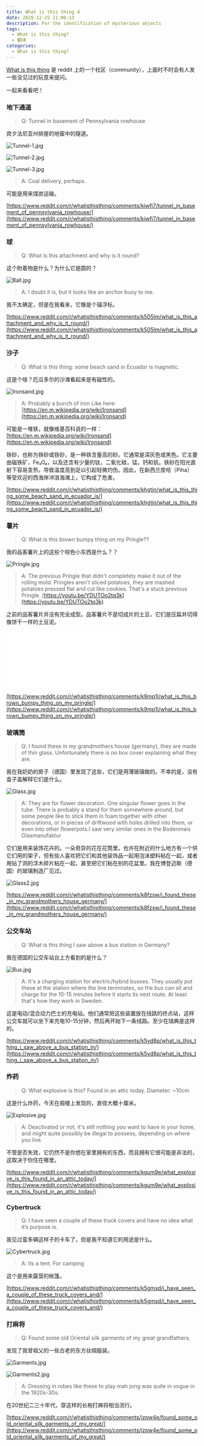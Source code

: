 ```yaml
---
title: What is this thing 4
date: 2020-12-25 11:06:13
description: For the identification of mysterious objects
tags:
  - What is this thing?
  - 翻译
categories:
  - What is this thing?
---
```


[What is this thing](https://www.reddit.com/r/whatisthisthing/) 是 reddit 上的一个社区（community），上面时不时会有人发一些没见过的玩意来提问。

一起来看看吧！

<!-- more -->

### 地下通道

> Q: Tunnel in basement of Pennsylvania rowhouse

宾夕法尼亚州排屋的地窖中的隧道。

![Tunnel-1.jpg](https://cdn.jsdelivr.net/gh/AemonCao/AemonCao.github.io@master/source/_posts/whatisthisthing-4/Tunnel-1.jpg)

![Tunnel-2.jpg](https://cdn.jsdelivr.net/gh/AemonCao/AemonCao.github.io@master/source/_posts/whatisthisthing-4/Tunnel-2.jpg)

![Tunnel-3.jpg](https://cdn.jsdelivr.net/gh/AemonCao/AemonCao.github.io@master/source/_posts/whatisthisthing-4/Tunnel-3.jpg)

<!-- {% asset_img Tunnel-1 Tunnel-1.jpg %} -->

<!-- {% asset_img Tunnel-2 Tunnel-2.jpg %} -->

<!-- {% asset_img Tunnel-3 Tunnel-3.jpg %} -->

> A: Coal delivery, perhaps.

可能是用来煤炭运输。

[https://www.reddit.com/r/whatisthisthing/comments/kiwfj7/tunnel_in_basement_of_pennsylvania_rowhouse/](https://www.reddit.com/r/whatisthisthing/comments/kiwfj7/tunnel_in_basement_of_pennsylvania_rowhouse/)

### 球

> Q: What is this attachment and why is it round?

这个附着物是什么？为什么它是圆的？

![Ball.jpg](https://cdn.jsdelivr.net/gh/AemonCao/AemonCao.github.io@master/source/_posts/whatisthisthing-4/Ball.jpg)

<!-- {% asset_img Ball Ball.jpg %} -->

> A: I doubt it is, but it looks like an anchor buoy to me.

我不太确定，但是在我看来，它像是个锚浮标。

[https://www.reddit.com/r/whatisthisthing/comments/k505lm/what_is_this_attachment_and_why_is_it_round/](https://www.reddit.com/r/whatisthisthing/comments/k505lm/what_is_this_attachment_and_why_is_it_round/)

### 沙子

> Q: What is this thing: some beach sand in Ecuador is magnetic.

这是个啥？厄瓜多尔的沙滩看起来是有磁性的。

![Ironsand.jpg](https://cdn.jsdelivr.net/gh/AemonCao/AemonCao.github.io@master/source/_posts/whatisthisthing-4/Ironsand.jpg)

<!-- {% asset_img Ironsand Ironsand.jpg %} -->

> A: Probably a bunch of iron Like here: [https://en.m.wikipedia.org/wiki/Ironsand](https://en.m.wikipedia.org/wiki/Ironsand)

可能是一堆铁，就像维基百科说的一样：[https://en.m.wikipedia.org/wiki/Ironsand](https://en.m.wikipedia.org/wiki/Ironsand)

铁砂，也称为铁砂或铁砂，是一种铁含量高的砂。它通常是深灰色或黑色。它主要由磁铁矿，Fe₃O₄，以及还含有少量的钛，二氧化硅，锰，钙和钒。铁砂在阳光直射下容易变热，导致温度高到足以引起轻微灼伤。因此，在新西兰皮哈（Piha）等受欢迎的西海岸冲浪海滩上，它构成了危害。

[https://www.reddit.com/r/whatisthisthing/comments/khgtin/what_is_this_thing_some_beach_sand_in_ecuador_is/](https://www.reddit.com/r/whatisthisthing/comments/khgtin/what_is_this_thing_some_beach_sand_in_ecuador_is/)

### 薯片

> Q: What is this brown bumpy thing on my Pringle??

我的品客薯片上的这些个棕色小东西是什么？？

![Pringle.jpg](https://cdn.jsdelivr.net/gh/AemonCao/AemonCao.github.io@master/source/_posts/whatisthisthing-4/Pringle.jpg)

<!-- {% asset_img Pringle Pringle.jpg %} -->

> A: The previous Pringle that didn't completely make it out of the rolling mold. Pringles aren't sliced potatoes, they are mashed potatoes pressed flat and cut like cookies. That's a stuck previous Pringle. [https://youtu.be/YDUTOo2tq3k](https://youtu.be/YDUTOo2tq3k)

之前的品客薯片并没有完全成型。品客薯片不是切成片的土豆，它们是压扁并切得像饼干一样的土豆泥。

<iframe src="//player.bilibili.com/player.html?aid=373272953&bvid=BV18Z4y137Mz&cid=270707762&page=1" scrolling="no" border="0" frameborder="no" framespacing="0" allowfullscreen="true"> </iframe>

[https://www.reddit.com/r/whatisthisthing/comments/k9mp1l/what_is_this_brown_bumpy_thing_on_my_pringle/](https://www.reddit.com/r/whatisthisthing/comments/k9mp1l/what_is_this_brown_bumpy_thing_on_my_pringle/)

### 玻璃筒

> Q: I found these in my grandmothers house (germany), they are made of thin glass. Unfortunately there is no box cover explaining what they are.

我在我奶奶的房子（德国）里发现了这些，它们是用薄玻璃做的。不幸的是，没有盒子盖解释它们是什么。

![Glass.jpg](https://cdn.jsdelivr.net/gh/AemonCao/AemonCao.github.io@master/source/_posts/whatisthisthing-4/Glass.jpg)

<!-- {% asset_img Glass Glass.jpg %} -->

> A: They are for flower decoration. One singular flower goes in the tube. There is probably a stand for them somewhere around, but some people like to stick them in foam together with other decorations, or in pieces of driftwood with holes drilled into them, or even into other flowerpots.I saw very similar ones in the Bodenmais Glasmanufaktur

它们是用来装饰花卉的。一朵奇异的花在花筒里。也许在附近的什么地方有一个供它们用的架子，但有些人喜欢把它们和其他装饰品一起用泡沫塑料粘在一起，或者用钻了洞的浮木碎片粘在一起，甚至把它们粘在别的花盆里。我在博登迈斯（德国）的玻璃制造厂见过。

![Glass2.jpg](https://cdn.jsdelivr.net/gh/AemonCao/AemonCao.github.io@master/source/_posts/whatisthisthing-4/Glass2.jpg)

<!-- {% asset_img Glass2 Glass2.jpg %} -->

[https://www.reddit.com/r/whatisthisthing/comments/k8fzsw/i_found_these_in_my_grandmothers_house_germany/](https://www.reddit.com/r/whatisthisthing/comments/k8fzsw/i_found_these_in_my_grandmothers_house_germany/)

### 公交车站

> Q: What is this thing I saw above a bus station in Germany?

我在德国的公交车站台上方看到的是什么？

![Bus.jpg](https://cdn.jsdelivr.net/gh/AemonCao/AemonCao.github.io@master/source/_posts/whatisthisthing-4/Bus.jpg)

<!-- {% asset_img Bus Bus.jpg %} -->

> A: It's a charging station for electric/hybrid busses. They usually put these at the station where the line terminates, so the bus can sit and charge for the 10-15 minutes before it starts its next route. At least that's how they work in Sweden.

这是电动/混合动力巴士的充电站。他们通常把这些装置放在线路的终点站，这样公交车就可以坐下来充电10-15分钟，然后再开始下一条线路。至少在瑞典是这样的。

[https://www.reddit.com/r/whatisthisthing/comments/k5yd8p/what_is_this_thing_i_saw_above_a_bus_station_in/](https://www.reddit.com/r/whatisthisthing/comments/k5yd8p/what_is_this_thing_i_saw_above_a_bus_station_in/)

### 炸药

> Q: What explosive is this? Found in an attic today. Diameter: ~10cm

这是什么炸药，今天在阁楼上发现的，直径大概十厘米。

![Explosive.jpg](https://cdn.jsdelivr.net/gh/AemonCao/AemonCao.github.io@master/source/_posts/whatisthisthing-4/Explosive.jpg)

<!-- {% asset_img Explosive Explosive.jpg %} -->

> A: Deactivated or not, it's still nothing you want to have in your home, and might quite possibly be illegal to possess, depending on where you live.

不管是否失效，它仍然不是你想在家里拥有的东西，而且拥有它很可能是非法的，这取决于你住在哪里。

[https://www.reddit.com/r/whatisthisthing/comments/kgum9e/what_explosive_is_this_found_in_an_attic_today/](https://www.reddit.com/r/whatisthisthing/comments/kgum9e/what_explosive_is_this_found_in_an_attic_today/)

### Cybertruck

> Q: I have seen a couple of these truck covers and have no idea what it’s purpose is.

我见过蛮多辆这样子的卡车了，但是我不知道它的用途是什么。

![Cybertruck.jpg](https://cdn.jsdelivr.net/gh/AemonCao/AemonCao.github.io@master/source/_posts/whatisthisthing-4/Cybertruck.jpg)

<!-- {% asset_img Cybertruck Cybertruck.jpg %} -->

> A: Its a tent. For camping

这个是用来露营的帐篷。

[https://www.reddit.com/r/whatisthisthing/comments/k5gmsd/i_have_seen_a_couple_of_these_truck_covers_and/](https://www.reddit.com/r/whatisthisthing/comments/k5gmsd/i_have_seen_a_couple_of_these_truck_covers_and/)

### 打麻将

> Q: Found some old Oriental silk garments of my great grandfathers.

发现了我曾祖父的一些古老的东方丝绸服装。

![Garments.jpg](https://cdn.jsdelivr.net/gh/AemonCao/AemonCao.github.io@master/source/_posts/whatisthisthing-4/Garments.jpg)

![Garments2.jpg](https://cdn.jsdelivr.net/gh/AemonCao/AemonCao.github.io@master/source/_posts/whatisthisthing-4/Garments2.jpg)

<!-- {% asset_img Garments Garments.jpg %} -->

<!-- {% asset_img Garments2 Garments2.jpg %} -->

> A: Dressing in robes like these to play mah jong was quite in vogue in the 1920s-30s.

在20世纪二三十年代，穿这样的长袍打麻将相当流行。

[https://www.reddit.com/r/whatisthisthing/comments/jzpw4e/found_some_old_oriental_silk_garments_of_my_great/](https://www.reddit.com/r/whatisthisthing/comments/jzpw4e/found_some_old_oriental_silk_garments_of_my_great/)
